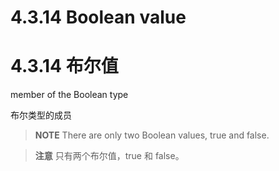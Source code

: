 # 4.3.14 Boolean value

# 4.3.14 布尔值

member of the Boolean type

布尔类型的成员

> **NOTE** There are only two Boolean values, true and false.

> **注意** 只有两个布尔值，true 和 false。
